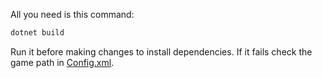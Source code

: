 All you need is this command:

```sh
dotnet build
```

Run it before making changes to install dependencies. If it fails check the game path in [Config.xml](./Config.xml).
